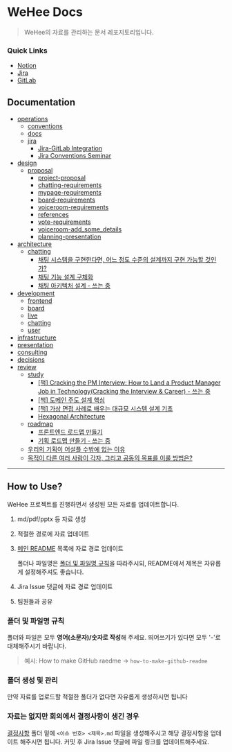 # WeHee Docs

> WeHee의 자료를 관리하는 문서 레포지토리입니다.

### Quick Links

- [Notion](https://lemonade-log.notion.site/SSAFY-PJT-f8804bbfc7b24b1e91c25a4667a75e61?pvs=4)
- [Jira](https://ssafy.atlassian.net/jira/software/c/projects/S09P12A806/boards/3230)
- [GitLab](https://project.ssafy.com/login?returnPath=%2Fsso)

## Documentation

- [operations](operations/README.md)
  - [conventions](operations/conventions/README.md)
  - [docs](operations/docs/README.md)
  - [jira](operations/jira/README.md)
    - [Jira-GitLab Integration](operations/jira/jira-gitlab-integration.md)
    - [Jira Conventions Seminar](operations/jira/jira-conventions-seminar.md)
- [design](design/README.md)
  - [proposal](design/proposal/)
    - [project-proposal](design/proposal/project-proposal.pdf)
    - [chatting-requirements](design/proposal/chatting-requirements.pdf)
    - [mypage-requirements](design/proposal/mypage-requirements.pdf)
    - [board-requirements](design/proposal/board-requirements.pdf)
    - [voiceroom-requirements](design/proposal/voiceroom-requirements.pdf)
    - [references](design/proposal/references.pptx)
    - [vote-requirements](design/proposal/vote-requirements.pdf)
    - [voiceroom-add_some_details](design/proposal/voiceroom-add_some_details.pdf)
    - [planning-presentation](design/proposal/planning-presentation.pdf)
- [architecture](architecture/README.md)
  - [chatting](architecture/chatting/README.md)
    - [채팅 시스템을 구현한다면, 어느 정도 수준의 설계까지 구현 가능할 것인가?](architecture/chatting/plan-for-designing-chatting-architecture.md)
    - [채팅 기능 설계 구체화](architecture/chatting/refining-chatting-feature-design.md)
    - [채팅 아키텍처 설계 - 쓰는 중](architecture/chatting/design-chatting-architecture.md)
- [development](development/README.md)
  - [frontend](development/frontend/README.md)
  - [board](development/board/README.md)
  - [live](development/live/README.md)
  - [chatting](development/chatting/README.md)
  - [user](development/user/README.md)
- [infrastructure](infrastructure/README.md)
- [presentation](presentation/README.md)
- [consulting](consulting/README.md)
- [decisions](decisions/README.md)
- [review](review/README.md)
  - [study](review/study/README.md)
    - [[책] Cracking the PM Interview: How to Land a Product Manager Job in Technology(Cracking the Interview & Career) - 쓰는 중](review/study/cracking-the-pm-interview.md)
    - [[책] 도메인 주도 설계 핵심](review/study/domain-driven-development-core.md)
    - [[책] 가상 면접 사례로 배우는 대규모 시스템 설계 기초](review/study/system-design-interview.md)
    - [Hexagonal Architecture](review/study/hexagonal-architecture.md)
  - [roadmap](review/roadmap/README.md)
    - [프론트엔드 로드맵 만들기](review/roadmap/frontend-roadmap.md)
    - [기획 로드맵 만들기 - 쓰는 중](review/roadmap/product-management-roadmap.md)
  - [우리의 기획이 어설플 수밖에 없는 이유](review/reasons-of-our-product-design-is-clumsy.md)
  - [목적이 다른 여러 사람이 각자, 그리고 공동의 목표를 이룰 방법은?](review/ways-of-achieving-personal-and-public-goals.md)
  


------

## How to Use?

WeHee 프로젝트를 진행하면서 생성된 모든 자료를 업데이트합니다.

1. md/pdf/pptx 등 자료 생성
2. 적절한 경로에 자료 업데이트
3. [메인 README](#wehee-docs) 목록에 자료 경로 업데이트

   폴더나 파일명은 [폴더 및 파일명 규칙](#폴더-및-파일명-규칙)을 따라주시되, README에서 제목은 자유롭게 설정해주셔도 좋습니다. 
4. Jira Issue 댓글에 자료 경로 업데이트
5. 팀원들과 공유

### 폴더 및 파일명 규칙

폴더와 파일은 모두 **영어(소문자)/숫자로 작성**해 주세요. 띄어쓰기가 있다면 모두 '-'로 대체해주시기 바랍니다.

> 예시: How to make GitHub raedme → `how-to-make-github-readme`

### 폴더 생성 및 관리

만약 자료를 업로드할 적절한 폴더가 없다면 자유롭게 생성하시면 됩니다

### 자료는 없지만 회의에서 결정사항이 생긴 경우

[결정사항](decisions/README.md) 폴더 밑에 `<이슈 번호> <제목>.md` 파일을 생성해주시고 해당 결정사항을 업데이트 해주시면 됩니다. 커밋 후 Jira Issue 댓글에 파일 링크를 업데이트해주세요.
